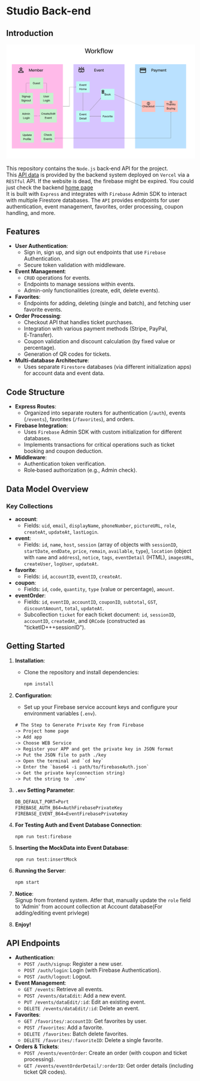 # Studio Back-end

## Introduction
<div align="center">
    <img src="../git/pic/Workflow.png" alt="Workflow"/>
</div>

This repository contains the `Node.js` back‑end API for the project. <br>
This [API data](https://studio-server-henna.vercel.app/api/events/) is provided by the backend system deployed on `Vercel` via a `RESTful` API. If the website is dead, the firebase might be expired. You could just check the backend [home page](https://studio-server-henna.vercel.app/) <br>
It is built with `Express` and integrates with `Firebase` Admin SDK to interact with multiple Firestore databases. The `API` provides endpoints for user authentication, event management, favorites, order processing, coupon handling, and more.

## Features

- **User Authentication**:  
  - Sign in, sign up, and sign out endpoints that use `Firebase` Authentication.
  - Secure token validation with middleware.
- **Event Management**:  
  - `CRUD` operations for events.
  - Endpoints to manage sessions within events.
  - Admin-only functionalities (create, edit, delete events).
- **Favorites**:  
  - Endpoints for adding, deleting (single and batch), and fetching user favorite events.
- **Order Processing**:  
  - Checkout API that handles ticket purchases.
  - Integration with various payment methods (Stripe, PayPal, E‑Transfer).
  - Coupon validation and discount calculation (by fixed value or percentage).
  - Generation of QR codes for tickets.
- **Multi‑database Architecture**:  
  - Uses separate `Firestore` databases (via different initialization apps) for account data and event data.

## Code Structure

- **Express Routes**:  
  - Organized into separate routers for authentication (`/auth`), events (`/events`), favorites (`/favorites`), and orders.
- **Firebase Integration**:  
  - Uses `Firebase` Admin SDK with custom initialization for different databases.
  - Implements transactions for critical operations such as ticket booking and coupon deduction.
- **Middleware**:  
  - Authentication token verification.
  - Role‑based authorization (e.g., Admin check).

## Data Model Overview

### Key Collections

- **account**:  
  - Fields: `uid`, `email`, `displayName`, `phoneNumber`, `pictureURL`, `role`, `createAt`, `updateAt`, `lastLogin`.
- **event**:  
  - Fields: `id`, `name`, `host`, `session` (array of objects with `sessionID`, `startDate`, `endDate`, `price`, `remain`, `available`, `type`), `location` (object with `name` and `address`), `notice`, `tags`, `eventDetail` (HTML), `imagesURL`, `createUser`, `logUser`, `updateAt`.
- **favorite**:  
  - Fields: `id`, `accountID`, `eventID`, `createAt`.
- **coupon**:  
  - Fields: `id`, `code`, `quantity`, `type` (value or percentage), `amount`.
- **eventOrder**:  
  - Fields: `id`, `eventID`, `accountID`, `couponID`, `subtotal`, `GST`, `discountAmount`, `total`, `updateAt`.
  - Subcollection `ticket` for each ticket document: `id`, `sessionID`, `accountID`, `createdAt`, and `QRCode` (constructed as "ticketID+++sessionID").

## Getting Started

1. **Installation**:  
   - Clone the repository and install dependencies:
     ```bash
     npm install
     ```
2. **Configuration**:  
   - Set up your Firebase service account keys and configure your environment variables (`.env`).
    ```
    # The Step to Generate Private Key from Firebase
    -> Project home page 
    -> Add app 
    -> Choose WEB Service 
    -> Register your APP and get the private key in JSON format
    -> Put the JSON file to path ./key
    -> Open the terminal and `cd key`
    -> Enter the `base64 -i path/to/firebaseAuth.json`
    -> Get the private key(connection string)
    -> Put the string to `.env`
    ```
    
3. **`.env` Setting Parameter**:
    ```
    DB_DEFAULT_PORT=Port
    FIREBASE_AUTH_B64=AuthFirebasePrivateKey
    FIREBASE_EVENT_B64=EventFirebasePrivateKey
    ```
4. **For Testing Auth and Event Database Connection**:
    ```
    npm run test:firebase
    ```

5. **Inserting the MockData into Event Database**:
    ```
    npm run test:insertMock
    ```

6. **Running the Server**:
    ```bash
    npm start
    ```
7. **Notice**: <br>
Signup from frontend system. Atfer that, manually update the `role` field  to 'Admin' from account collection at Account database(For adding/editing event privlege)

8. **Enjoy!**

## API Endpoints

- **Authentication**:
  - `POST /auth/signup`: Register a new user.
  - `POST /auth/login`: Login (with Firebase Authentication).
  - `POST /auth/logout`: Logout.
- **Event Management**:
  - `GET /events`: Retrieve all events.
  - `POST /events/dataEdit`: Add a new event.
  - `PUT /events/dataEdit/:id`: Edit an existing event.
  - `DELETE /events/dataEdit/:id`: Delete an event.
- **Favorites**:
  - `GET /favorites/:accountID`: Get favorites by user.
  - `POST /favorites`: Add a favorite.
  - `DELETE /favorites`: Batch delete favorites.
  - `DELETE /favorites/:favoriteID`: Delete a single favorite.
- **Orders & Tickets**:
  - `POST /events/eventOrder`: Create an order (with coupon and ticket processing).
  - `GET /events/eventOrderDetail/:orderID`: Get order details (including ticket QR codes).
